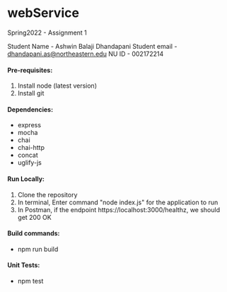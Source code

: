 # webService
Spring2022 - Assignment 1

Student Name - Ashwin Balaji Dhandapani
Student email - dhandapani.as@northeastern.edu
NU ID - 002172214

#### Pre-requisites:
1. Install node (latest version)
2. Install git

#### Dependencies:
- express
- mocha
- chai
- chai-http
- concat
- uglify-js

#### Run Locally:
1. Clone the repository
2. In terminal, Enter command "node index.js" for the application to run
3. In Postman, if the endpoint https://localhost:3000/healthz, we should get 200 OK
 
#### Build commands:
- npm run build

#### Unit Tests:
- npm test
